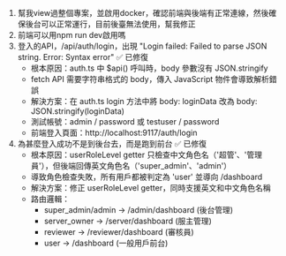 1. 幫我view過整個專案，並啟用docker，確認前端與後端有正常連線，然後確保後台可以正常運行，目前後臺無法使用，幫我修正
2. 前端可以用npm run dev啟用嗎
3. 登入的API，/api/auth/login，出現 "Login failed: Failed to parse JSON string. Error: Syntax error" ✅ 已修復
   - 根本原因：auth.ts 中 $api() 呼叫時，body 參數沒有 JSON.stringify
   - fetch API 需要字符串格式的 body，傳入 JavaScript 物件會導致解析錯誤
   - 解決方案：在 auth.ts login 方法中將 body: loginData 改為 body: JSON.stringify(loginData)
   - 測試帳號：admin / password 或 testuser / password
   - 前端登入頁面：http://localhost:9117/auth/login
4. 為甚麼登入成功不是到後台去，而是跑到前台 ✅ 已修復
   - 根本原因：userRoleLevel getter 只檢查中文角色名（'超管'、'管理員'），但後端回傳英文角色名（'super_admin'、'admin'）
   - 導致角色檢查失敗，所有用戶都被判定為 'user' 並導向 /dashboard
   - 解決方案：修正 userRoleLevel getter，同時支援英文和中文角色名稱
   - 路由邏輯：
     * super_admin/admin → /admin/dashboard (後台管理)
     * server_owner → /server/dashboard (服主管理)
     * reviewer → /reviewer/dashboard (審核員)
     * user → /dashboard (一般用戶前台)